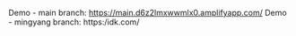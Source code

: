 Demo - main branch: https://main.d6z2lmxwwmlx0.amplifyapp.com/
Demo - mingyang branch: https:/idk.com/

